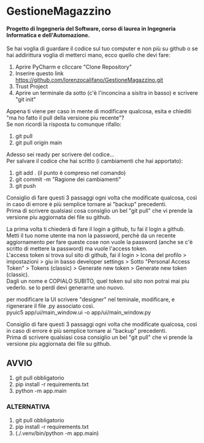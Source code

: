 # GestioneMagazzino
#### Progetto di Ingegneria del Software, corso di laurea in Ingegneria Informatica e dell'Automazione.

Se hai voglia di guardare il codice sul tuo computer e non più su github o se hai addirittura voglia di metterci mano, ecco quello che devi fare:
1. Aprire PyCharm e cliccare "Clone Repository"
2. Inserire questo link https://github.com/lorenzocalifano/GestioneMagazzino.git 
3. Trust Project
4. Aprire un terminale da sotto (c'è l'inconcina a sisitra in basso) e scrivere "git init"

Appena ti viene per caso in mente di modificare qualcosa, esita e chiediti "ma ho fatto il pull della versione piu recente"?\
Se non ricordi la risposta tu comunque rifallo:
1. git pull
2. git pull origin main

Adesso sei ready per scrivere del codice...\
Per salvare il codice che hai scritto (i cambiamenti che hai apportato):
1. git add . (il punto è compreso nel comando)
2. git commit -m "Ragione dei cambiamenti"
3. git push
 
Consiglio di fare questi 3 passaggi ogni volta che modificate qualcosa, così in caso di errore è più semplice tornare ai "backup" precedenti.\
Prima di scrivere qualsiasi cosa consiglio un bel "git pull" che vi prende la versione piu aggiornata dei file su github.

La prima volta ti chiederà di fare il login a github, tu fai il login a github.\
Metti il tuo nome utente ma non la password, perchè da un recente aggiornamento per fare queste cose non vuole la password (anche se c'è scritto di mettere la password) ma vuole l'access token.\
L'access token si trova sul sito di github, fai il login > Icona del profilo > impostazioni > giu in basso developer settings > Sotto "Personal Access Token" > Tokens (classic) > Generate new token > Generate new token (classic).\
Dagli un nome e COPIALO SUBITO, quel token sul sito non potrai mai piu vederlo. se lo perdi devi generarne uno nuovo.

per modificare la UI scrivere "designer" nel teminale, modificare, e rigenerare il file .py associato così.\
pyuic5 app/ui/main_window.ui -o app/ui/main_window.py

Consiglio di fare questi 3 passaggi ogni volta che modificate qualcosa, così in caso di errore è più semplice tornare ai "backup" precedenti.\
Prima di scrivere qualsiasi cosa consiglio un bel "git pull" che vi prende la versione piu aggiornata dei file su github.

## AVVIO
1. git pull obbligatorio
2. pip install -r requirements.txt 
3. python -m app.main

### ALTERNATIVA
1. git pull obbligatorio
2. pip install -r requirements.txt 
3. (./.venv/bin/python -m app.main)